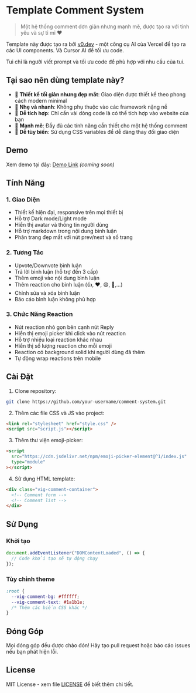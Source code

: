 # Template Comment System

> Một hệ thống comment đơn giản nhưng mạnh mẽ, được tạo ra với tình yêu và sự tỉ mỉ ❤️

Template này được tạo ra bởi [v0.dev](https://v0.dev/) - một công cụ AI của Vercel để tạo ra các UI components. Và Cursor AI để tối ưu code.

Tui chỉ là người viết prompt và tối ưu code để phù hợp với nhu cầu của tui.

## Tại sao nên dùng template này?

- 🎨 **Thiết kế tối giản nhưng đẹp mắt**: Giao diện được thiết kế theo phong cách modern minimal
- 🚀 **Nhẹ và nhanh**: Không phụ thuộc vào các framework nặng nề
- 🎯 **Dễ tích hợp**: Chỉ cần vài dòng code là có thể tích hợp vào website của bạn
- 💪 **Mạnh mẽ**: Đầy đủ các tính năng cần thiết cho một hệ thống comment
- 🌈 **Dễ tùy biến**: Sử dụng CSS variables để dễ dàng thay đổi giao diện

## Demo

Xem demo tại đây: [Demo Link](#) _(coming soon)_

## Tính Năng

### 1. Giao Diện

- Thiết kế hiện đại, responsive trên mọi thiết bị
- Hỗ trợ Dark mode/Light mode
- Hiển thị avatar và thông tin người dùng
- Hỗ trợ markdown trong nội dung bình luận
- Phân trang đẹp mắt với nút prev/next và số trang

### 2. Tương Tác

- Upvote/Downvote bình luận
- Trả lời bình luận (hỗ trợ đến 3 cấp)
- Thêm emoji vào nội dung bình luận
- Thêm reaction cho bình luận (👍, ❤️, 😄, 🎉,...)
- Chỉnh sửa và xóa bình luận
- Báo cáo bình luận không phù hợp

### 3. Chức Năng Reaction

- Nút reaction nhỏ gọn bên cạnh nút Reply
- Hiển thị emoji picker khi click vào nút reaction
- Hỗ trợ nhiều loại reaction khác nhau
- Hiển thị số lượng reaction cho mỗi emoji
- Reaction có background solid khi người dùng đã thêm
- Tự động wrap reactions trên mobile

## Cài Đặt

1. Clone repository:

```bash
git clone https://github.com/your-username/comment-system.git
```

2. Thêm các file CSS và JS vào project:

```html
<link rel="stylesheet" href="style.css" />
<script src="script.js"></script>
```

3. Thêm thư viện emoji-picker:

```html
<script
  src="https://cdn.jsdelivr.net/npm/emoji-picker-element@^1/index.js"
  type="module"
></script>
```

4. Sử dụng HTML template:

```html
<div class="vig-comment-container">
  <!-- Comment form -->
  <!-- Comment list -->
</div>
```

## Sử Dụng

### Khởi tạo

```javascript
document.addEventListener("DOMContentLoaded", () => {
  // Code khởi tạo sẽ tự động chạy
});
```

### Tùy chỉnh theme

```css
:root {
  --vig-comment-bg: #ffffff;
  --vig-comment-text: #1a1b1e;
  /* Thêm các biến CSS khác */
}
```

## Đóng Góp

Mọi đóng góp đều được chào đón! Hãy tạo pull request hoặc báo cáo issues nếu bạn phát hiện lỗi.

## License

MIT License - xem file [LICENSE](LICENSE) để biết thêm chi tiết.
